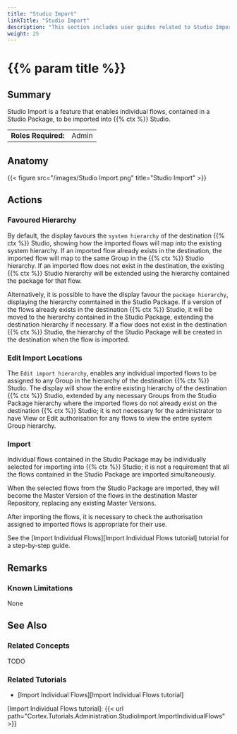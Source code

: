 ```yaml
---
title: "Studio Import"
linkTitle: "Studio Import"
description: "This section includes user guides related to Studio Import in {{% ctx %}} Gateway."
weight: 25
---
```


# {{% param title %}}

## Summary

Studio Import is a feature that enables individual flows, contained in a Studio Package, to be imported into {{% ctx %}} Studio.

|                              |                                                                 |
|------------------------------|-----------------------------------------------------------------|
| **Roles Required:**          | Admin                                                           |

## Anatomy

{{< figure src="/images/Studio Import.png" title="Studio Import" >}}

## Actions

### Favoured Hierarchy

By default, the display favours the `system hierarchy` of the destination {{% ctx %}} Studio, showing how the imported flows will map into the existing system hierarchy. If an imported flow already exists in the destination, the imported flow will map to the same Group in the {{% ctx %}} Studio hierarchy. If an imported flow does not exist in the destination, the existing {{% ctx %}} Studio hierarchy will be extended using the hierarchy contained the package for that flow.

Alternatively, it is possible to have the display favour the `package hierarchy`, displaying the hierarchy conmtained in the Studio Package. If a version of the flows already exists in the destination {{% ctx %}} Studio, it will be moved to the hierarchy contained in the Studio Package, extending the destination hierarchy if necessary. If a flow does not exist in the destination {{% ctx %}} Studio, the hierarchy of the Studio Package will be created in the destination when the flow is imported.

### Edit Import Locations

The `Edit import hierarchy`, enables any individual imported flows to be assigned to any Group in the hierarchy of the destination {{% ctx %}} Studio. The display will show the entire existing hierarchy of the destination {{% ctx %}} Studio, extended by any necessary Groups from the Studio Package hierarchy where the imported flows do not already exist on the destination {{% ctx %}} Studio; it is not necessary for the administrator to have View or Edit authorisation for any flows to view the entire system Group hierarchy.

### Import

Individual flows contained in the Studio Package may be individually selected for importing into {{% ctx %}} Studio; it is not a requirement that all the flows contained in the Studio Package are imported simultaneously.

When the selected flows from the Studio Package are imported, they will become the Master Version of the flows in the destination Master Repository, replacing any existing Master Versions.

After importing the flows, it is necessary to check the authorisation assigned to imported flows is appropriate for their use.

See the [Import Individual Flows][Import Individual Flows tutorial] tutorial for a step-by-step guide.

## Remarks

### Known Limitations

None

## See Also

### Related Concepts

TODO

### Related Tutorials

* [Import Individual Flows][Import Individual Flows tutorial]

[Import Individual Flows tutorial]: {{< url path="Cortex.Tutorials.Administration.StudioImport.ImportIndividualFlows" >}}
